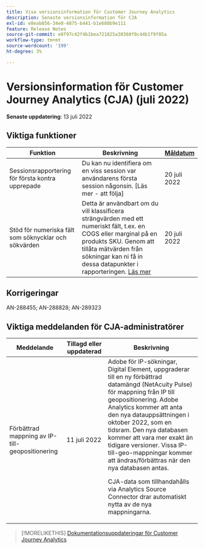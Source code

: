 ```yaml
---
title: Visa versionsinformation för Customer Journey Analytics
description: Senaste versionsinformation för CJA
exl-id: e8eab856-34e0-4875-b441-b1e680b9e111
feature: Release Notes
source-git-commit: e0f97c42f4b1bea721825a30360f0c44b1f9f85a
workflow-type: tm+mt
source-wordcount: '199'
ht-degree: 3%

---
```


# Versionsinformation för Customer Journey Analytics (CJA) (juli 2022)

**Senaste uppdatering**: 13 juli 2022

## Viktiga funktioner

| Funktion | Beskrivning | [Måldatum](/help/release-notes/releases.md) |
| ----------- | ---------- | ----- |
| Sessionsrapportering för första kontra upprepade | Du kan nu identifiera om en viss session var användarens första session någonsin. [Läs mer - att följa] | 20 juli 2022 |
| Stöd för numeriska fält som söknycklar och sökvärden | Detta är användbart om du vill klassificera strängvärden med ett numeriskt fält, t.ex. en COGS eller marginal på en produkts SKU. Genom att tillåta mätvärden från sökningar kan ni få in dessa datapunkter i rapporteringen. [Läs mer](https://experienceleague.adobe.com/docs/analytics-platform/using/cja-connections/create-connection.html#numeric) | 20 juli 2022 |

## Korrigeringar

AN-288455; AN-288828; AN-289323

## Viktiga meddelanden för CJA-administratörer

| Meddelande | Tillagd eller uppdaterad | Beskrivning |
| --- | --- | --- |
| Förbättrad mappning av IP-till-geopositionering | 11 juli 2022 | Adobe för IP-sökningar, Digital Element, uppgraderar till en ny förbättrad datamängd (NetAcuity Pulse) för mappning från IP till geopositionering. Adobe Analytics kommer att anta den nya datauppsättningen i oktober 2022, som en tidsram. Den nya databasen kommer att vara mer exakt än tidigare versioner. Vissa IP-till-geo-mappningar kommer att ändras/förbättras när den nya databasen antas.<p> CJA-data som tillhandahålls via Analytics Source Connector drar automatiskt nytta av de nya mappningarna. |

>[!MORELIKETHIS]
>[Dokumentationsuppdateringar för Customer Journey Analytics](/help/release-notes/doc-changes.md)
